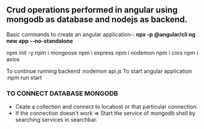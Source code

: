 ## Crud operations performed in angular using mongodb as database and nodejs as backend. 

Basic commands to create an angular application-: **npx -p @angular/cli ng new app --no-standalone** 

 npm init -y
 npm i mongoose
 npm i express
 npm i nodemon
 npm i cors
 npm i axios

To continue running backend :nodemon api.js
To start angular application :npm run start



### TO CONNECT DATABASE MONGODB

* Ceate a collection and connect to locahost or that particular connection. 
* If the connection doesn't work => Start the service of mongodb shell by searching services in searchbar. 
